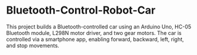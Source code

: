 # Bluetooth-Control-Robot-Car
This project builds a Bluetooth-controlled car using an Arduino Uno, HC-05 Bluetooth module, L298N motor driver, and two gear motors. The car is controlled via a smartphone app, enabling forward, backward, left, right, and stop movements. 

